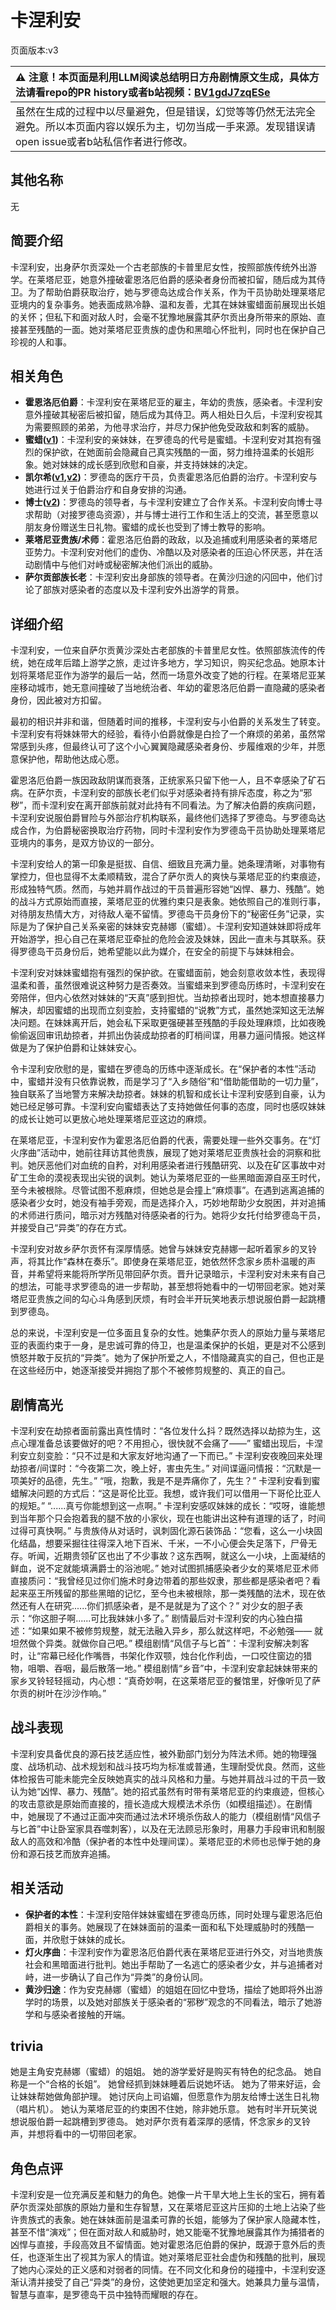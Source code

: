 # 卡涅利安
页面版本:v3
 

| :warning: 注意！本页面是利用LLM阅读总结明日方舟剧情原文生成，具体方法请看repo的PR history或者b站视频：[BV1gdJ7zqESe](https://www.bilibili.com/video/BV1gdJ7zqESe/)         |
|:----------------------------|
| 虽然在生成的过程中以尽量避免，但是错误，幻觉等等仍然无法完全避免。所以本页面内容以娱乐为主，切勿当成一手来源。发现错误请open issue或者b站私信作者进行修改。|



## 其他名称
无
## 简要介绍
卡涅利安，出身萨尔贡深处一个古老部族的卡普里尼女性，按照部族传统外出游学。在莱塔尼亚，她意外撞破霍恩洛厄伯爵的感染者身份而被扣留，随后成为其侍卫。为了帮助伯爵获取治疗，她与罗德岛达成合作关系，作为干员协助处理莱塔尼亚境内的复杂事务。她表面成熟冷静、温和友善，尤其在妹妹蜜蜡面前展现出长姐的关怀；但私下和面对敌人时，会毫不犹豫地展露其萨尔贡出身所带来的原始、直接甚至残酷的一面。她对莱塔尼亚贵族的虚伪和黑暗心怀批判，同时也在保护自己珍视的人和事。
## 相关角色
-   **霍恩洛厄伯爵**：卡涅利安在莱塔尼亚的雇主，年幼的贵族，感染者。卡涅利安意外撞破其秘密后被扣留，随后成为其侍卫。两人相处日久后，卡涅利安视其为需要照顾的弟弟，为他寻求治疗，并尽力保护他免受政敌和刺客的威胁。
-   **蜜蜡([v1](../chars/char_344_beewax.md))**：卡涅利安的亲妹妹，在罗德岛的代号是蜜蜡。卡涅利安对其抱有强烈的保护欲，在她面前会隐藏自己真实残酷的一面，努力维持温柔的长姐形象。她对妹妹的成长感到欣慰和自豪，并支持妹妹的决定。
-   **凯尔希([v1](../chars/char_003_kalts.md),[v2](char_003_kalts.md))**：罗德岛的医疗干员，负责霍恩洛厄伯爵的治疗。卡涅利安与她进行过关于伯爵治疗和自身安排的沟通。
-   **博士([v2](extended_char_bo_shi.md))**：罗德岛的领导者，与卡涅利安建立了合作关系。卡涅利安向博士寻求帮助（对接罗德岛资源），并与博士进行工作和生活上的交流，甚至愿意以朋友身份赠送生日礼物。蜜蜡的成长也受到了博士教导的影响。
-   **莱塔尼亚贵族/术师**：霍恩洛厄伯爵的政敌，以及追捕或利用感染者的莱塔尼亚势力。卡涅利安对他们的虚伪、冷酷以及对感染者的压迫心怀厌恶，并在活动剧情中与他们对峙或秘密解决他们派出的威胁。
-   **萨尔贡部族长老**：卡涅利安出身部族的领导者。在黄沙归途的闪回中，他们讨论了部族对感染者的态度以及卡涅利安外出游学的背景。
## 详细介绍
卡涅利安，一位来自萨尔贡黄沙深处古老部族的卡普里尼女性。依照部族流传的传统，她在成年后踏上游学之旅，走过许多地方，学习知识，购买纪念品。她原本计划将莱塔尼亚作为游学的最后一站，然而一场意外改变了她的行程。在莱塔尼亚某座移动城市，她无意间撞破了当地统治者、年幼的霍恩洛厄伯爵一直隐藏的感染者身份，因此被对方扣留。

最初的相识并非和谐，但随着时间的推移，卡涅利安与小伯爵的关系发生了转变。卡涅利安有将妹妹带大的经验，看待小伯爵就像是白捡了一个麻烦的弟弟，虽然常常感到头疼，但最终认可了这个小心翼翼隐藏感染者身份、步履维艰的少年，并愿意保护他，帮助他达成心愿。

霍恩洛厄伯爵一族因政敌阴谋而衰落，正统家系只留下他一人，且不幸感染了矿石病。在萨尔贡，卡涅利安的部族长老们似乎对感染者持有排斥态度，称之为“邪秽”，而卡涅利安在离开部族前就对此持有不同看法。为了解决伯爵的疾病问题，卡涅利安说服伯爵冒险与外部治疗机构联系，最终他们选择了罗德岛。与罗德岛达成合作，为伯爵秘密换取治疗药物，同时卡涅利安作为罗德岛干员协助处理莱塔尼亚境内的事务，是双方协议的一部分。

卡涅利安给人的第一印象是挺拔、自信、细致且充满力量。她条理清晰，对事物有掌控力，但也显得不太柔顺精致，混合了萨尔贡人的爽快与莱塔尼亚的约束痕迹，形成独特气质。然而，与她并肩作战过的干员普遍形容她“凶悍、暴力、残酷”。她的战斗方式原始而直接，莱塔尼亚的优雅约束只是表象。她依照自己的准则行事，对待朋友热情大方，对待敌人毫不留情。罗德岛干员身份下的“秘密任务”记录，实际是为了保护自己关系亲密的妹妹安克赫娜（蜜蜡）。卡涅利安知道妹妹即将成年开始游学，担心自己在莱塔尼亚牵扯的危险会波及妹妹，因此一直未与其联系。获得罗德岛干员身份后，她希望能以此为媒介，在安全的前提下与妹妹相会。

卡涅利安对妹妹蜜蜡抱有强烈的保护欲。在蜜蜡面前，她会刻意收敛本性，表现得温柔和善，虽然很难说这种努力是否奏效。当蜜蜡来到罗德岛历练时，卡涅利安在旁陪伴，但内心依然对妹妹的“天真”感到担忧。当劫掠者出现时，她本想直接暴力解决，却因蜜蜡的出现而立刻变脸，支持蜜蜡的“说教”方式，虽然她深知这无法解决问题。在妹妹离开后，她会私下采取更强硬甚至残酷的手段处理麻烦，比如夜晚偷偷返回审讯劫掠者，并抓出伪装成劫掠者的盯梢间谍，用暴力逼问情报。她这样做是为了保护伯爵和让妹妹安心。

令卡涅利安欣慰的是，蜜蜡在罗德岛的历练中逐渐成长。在“保护者的本性”活动中，蜜蜡并没有只依靠说教，而是学习了“入乡随俗”和“借助能借助的一切力量”，独自联系了当地警方来解决劫掠者。妹妹的机智和成长让卡涅利安感到自豪，认为她已经足够可靠。卡涅利安向蜜蜡表达了支持她做任何事的态度，同时也感叹妹妹的成长让她可以更放心地处理莱塔尼亚这边的麻烦。

在莱塔尼亚，卡涅利安作为霍恩洛厄伯爵的代表，需要处理一些外交事务。在“灯火序曲”活动中，她前往拜访其他贵族，展现了她对莱塔尼亚贵族社会的洞察和批判。她厌恶他们对血统的自矜，对利用感染者进行残酷研究、以及在矿区事故中对矿工生命的漠视表现出尖锐的讽刺。她认为莱塔尼亚的一些黑暗面源自巫王时代，至今未被根除。尽管试图不惹麻烦，但她总是会撞上“麻烦事”。在遇到逃离追捕的感染者少女时，她没有袖手旁观，而是选择介入，巧妙地帮助少女脱困，并对追捕的术师进行质问，暗示对方残酷对待感染者的行为。她将少女托付给罗德岛干员，并接受自己“异类”的存在方式。

卡涅利安对故乡萨尔贡怀有深厚情感。她曾与妹妹安克赫娜一起听着家乡的叉铃声，将其比作“森林在奏乐”。即使身在莱塔尼亚，她依然怀念家乡质朴温暖的声音，并希望将来能将所学所见带回萨尔贡。晋升记录暗示，卡涅利安对未来有自己的想法，可能寻求罗德岛的进一步帮助，甚至想将她看中的一切带回老家。她对莱塔尼亚贵族之间的勾心斗角感到厌烦，有时会半开玩笑地表示想说服伯爵一起跳槽到罗德岛。

总的来说，卡涅利安是一位多面且复杂的女性。她集萨尔贡人的原始力量与莱塔尼亚的表面约束于一身，是忠诚可靠的侍卫，也是温柔保护的长姐，更是对不公感到愤怒并敢于反抗的“异类”。她为了保护所爱之人，不惜隐藏真实的自己，但也正是在这些经历中，她逐渐接受并拥抱了那个不被修剪规整的、真正的自己。
## 剧情高光
卡涅利安在劫掠者面前露出真性情时：“各位发什么抖？既然选择以劫掠为生，这点心理准备总该要做好的吧？不用担心，很快就不会痛了——”
蜜蜡出现后，卡涅利安立刻变脸：“只不过是和大家友好地沟通了一下而已。”
卡涅利安夜晚回来处理劫掠者/间谍时：“今夜第二次，晚上好，害虫先生。” 对间谍逼问情报：“沉默是一项美好的品德，先生。” “哦，抱歉，我是不是弄痛你了，先生？”
卡涅利安看到蜜蜡解决问题的方式后：“这是哥伦比亚。我想，或许我们可以借用一下哥伦比亚人的规矩。” “......真亏你能想到这一点啊。”
卡涅利安感叹妹妹的成长：“哎呀，谁能想到当年那个只会抱着我的腿不放的小家伙，现在也能讲出这种有道理的话了，时间过得可真快啊。”
与贵族侍从对话时，讽刺固化源石装饰品：“您看，这么一小块固化结晶，想要采掘往往得深入地下百米、千米，一不小心便会失足落下，尸骨无存。听闻，近期贵领矿区也出了不少事故？这东西啊，就这么一小块，上面凝结的鲜血，说不定就能填满爵士的浴池呢。”
她对试图抓捕感染者少女的莱塔尼亚术师直接质问：“我曾经见过你们施术时身边带着的那些奴隶，那些都是感染者吧？看起来巫王所残留的那些黑暗的记忆，至今也未被根除，那一类残酷的法术，现在依然还有人在研究......你们抓感染者，是不是就是为了这个？”
对少女的胆子表示：“你这胆子啊......可比我妹妹小多了。”
剧情最后对卡涅利安的内心独白描述：“如果如果不被修剪规整，就无法融入异乡，那么就这样吧，不必勉强—— 就坦然做个异类。就做你自己吧。”
模组剧情“风信子与匕首”：卡涅利安解决刺客时，让“帘幕已经化作嘴唇，书架化作双颚，烛台化作利齿，一口咬住窗边的猎物，咀嚼、吞咽，最后散落一地。”
模组剧情“乡音”中，卡涅利安拿起妹妹带来的家乡叉铃轻轻摇动，内心想：“真奇妙啊，在这莱塔尼亚的餐馆里，好像听见了萨尔贡的树叶在沙沙作响。”
## 战斗表现
卡涅利安具备优良的源石技艺适应性，被外勤部门划分为阵法术师。她的物理强度、战场机动、战术规划和战斗技巧均为标准或普通，生理耐受优良。然而，这些体检报告可能未能完全反映她真实的战斗风格和力量。与她并肩战斗过的干员一致认为她“凶悍、暴力、残酷”。她的招式虽然有时带有莱塔尼亚的约束痕迹，但核心的攻击意欲是原始而直接的，擅长造成大规模法术杀伤（如模组描述）。在剧情中，她展现了不通过正面冲突而通过法术环境杀伤敌人的能力（模组剧情“风信子与匕首”中让卧室家具吞噬刺客），以及在无法顾忌形象时，用暴力手段审讯和制服敌人的高效和冷酷（保护者的本性中处理间谍）。莱塔尼亚的术师也忌惮于她的身份和源石技艺而放弃追捕。
## 相关活动
-   **保护者的本性**：卡涅利安陪伴妹妹蜜蜡在罗德岛历练，同时处理与霍恩洛厄伯爵相关的事务。她展现了在妹妹面前的温柔一面和私下处理威胁时的残酷一面，并欣慰于妹妹的成长。
-   **灯火序曲**：卡涅利安作为霍恩洛厄伯爵代表在莱塔尼亚进行外交，对当地贵族社会和黑暗面进行批判。她出手帮助了一名逃亡的感染者少女，并与追捕者对峙，进一步确认了自己作为“异类”的身份认同。
-   **黄沙归途**：作为安克赫娜（蜜蜡）的姐姐在回忆中登场，描绘了她即将外出游学时的场景，以及她对部族关于感染者的“邪秽”观念的不同看法，暗示了她游学和与感染者接触的开端。
## trivia
她是主角安克赫娜（蜜蜡）的姐姐。
她的游学爱好是购买有特色的纪念品。
她自称是一个“合格的长姐”。
她曾经抓到妹妹睡着后说她坏话。
她为了带来好运，会让妹妹帮她做角部护理。
她讨厌向上司谄媚，但愿意作为朋友给博士送生日礼物（唱片机）。
她认为莱塔尼亚的约束困不住她，除非她乐意。
她有时半开玩笑说想说服伯爵一起跳槽到罗德岛。
她对萨尔贡有着深厚的感情，怀念家乡的叉铃声，并想将看中的一切带回老家。
## 角色点评
卡涅利安是一位充满反差和魅力的角色。她像一片干旱大地上生长的宝石，拥有着萨尔贡深处部族的原始力量和生存智慧，又在莱塔尼亚这片压抑的土地上沾染了些许贵族式的表象。她在妹妹面前是温柔可靠的长姐，能够为了保护家人隐藏本性，甚至不惜“演戏”；但在面对敌人和威胁时，她又能毫不犹豫地展露其作为捕猎者的凶悍与直接，手段高效且不留情面。她对霍恩洛厄伯爵的保护，既源于意外后的责任，也逐渐生出了视其为家人的情谊。她对莱塔尼亚社会虚伪和残酷的批判，展现了她内心深处的正义感和对弱者的同情。在不同文化和身份的碰撞中，卡涅利安逐渐认清并接受了自己“异类”的身份，这使她更加坚定和强大。她兼具力量与温情，智慧与直率，是罗德岛干员中独特而耀眼的存在。